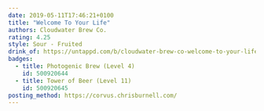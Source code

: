 ```yaml
---
date: 2019-05-11T17:46:21+0100
title: "Welcome To Your Life"
authors: Cloudwater Brew Co.
rating: 4.25
style: Sour - Fruited
drink_of: https://untappd.com/b/cloudwater-brew-co-welcome-to-your-life/3182496
badges:
  - title: Photogenic Brew (Level 4)
    id: 500920644
  - title: Tower of Beer (Level 11)
    id: 500920645
posting_method: https://corvus.chrisburnell.com/
---
```

